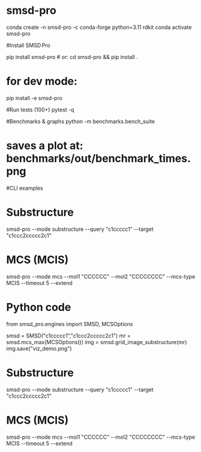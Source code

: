 # smsd-pro


conda create -n smsd-pro -c conda-forge python=3.11 rdkit
conda activate smsd-pro

#Install SMSD Pro

pip install smsd-pro         # or: cd smsd-pro && pip install .
# for dev mode:
pip install -e smsd-pro


#Run tests (100+)
pytest -q

#Benchmarks & graphs
python -m benchmarks.bench_suite
# saves a plot at: benchmarks/out/benchmark_times.png


#CLI examples

# Substructure
smsd-pro --mode substructure --query "c1ccccc1" --target "c1ccc2ccccc2c1"

# MCS (MCIS)
smsd-pro --mode mcs --mol1 "CCCCCC" --mol2 "CCCCCCCC" --mcs-type MCIS --timeout 5 --extend



# Python code
from smsd_pro.engines import SMSD, MCSOptions

smsd = SMSD("c1ccccc1","c1ccc2ccccc2c1")
mr = smsd.mcs_max(MCSOptions())
img = smsd.grid_image_substructure(mr)
img.save("viz_demo.png")



# Substructure
smsd-pro --mode substructure --query "c1ccccc1" --target "c1ccc2ccccc2c1"

# MCS (MCIS)
smsd-pro --mode mcs --mol1 "CCCCCC" --mol2 "CCCCCCCC" --mcs-type MCIS --timeout 5 --extend


